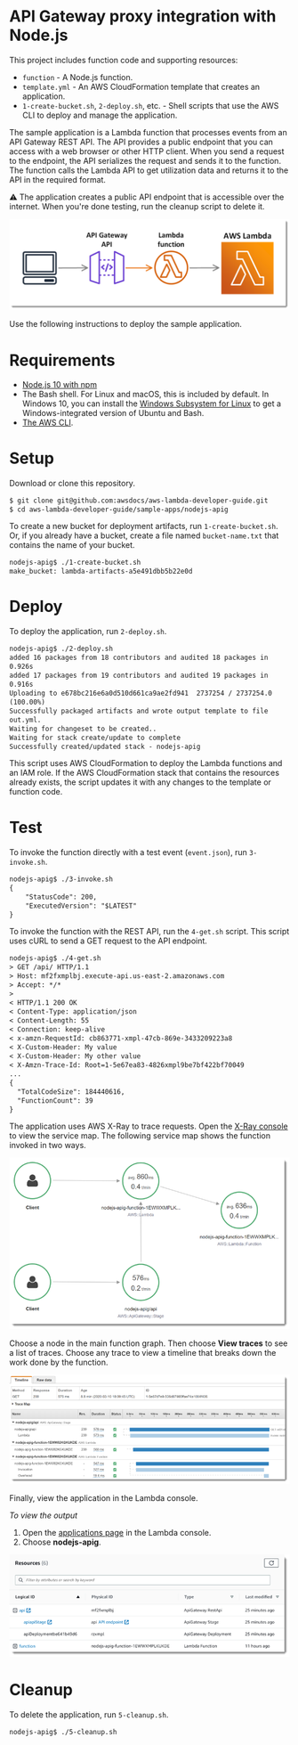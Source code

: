 # API Gateway proxy integration with Node.js
This project includes function code and supporting resources:
- `function` - A Node.js function.
- `template.yml` - An AWS CloudFormation template that creates an application.
- `1-create-bucket.sh`, `2-deploy.sh`, etc. - Shell scripts that use the AWS CLI to deploy and manage the application.

The sample application is a Lambda function that processes events from an API Gateway REST API. The API provides a public endpoint that you can access with a web browser or other HTTP client. When you send a request to the endpoint, the API serializes the request and sends it to the function. The function calls the Lambda API to get utilization data and returns it to the API in the required format.

:warning: The application creates a public API endpoint that is accessible over the internet. When you're done testing, run the cleanup script to delete it.

![Architecture](/sample-apps/nodejs-apig/images/sample-nodejs-apig.png)

Use the following instructions to deploy the sample application.

# Requirements
- [Node.js 10 with npm](https://nodejs.org/en/download/releases/)
- The Bash shell. For Linux and macOS, this is included by default. In Windows 10, you can install the [Windows Subsystem for Linux](https://docs.microsoft.com/en-us/windows/wsl/install-win10) to get a Windows-integrated version of Ubuntu and Bash.
- [The AWS CLI](https://docs.aws.amazon.com/cli/latest/userguide/cli-chap-install.html).

# Setup
Download or clone this repository.

    $ git clone git@github.com:awsdocs/aws-lambda-developer-guide.git
    $ cd aws-lambda-developer-guide/sample-apps/nodejs-apig

To create a new bucket for deployment artifacts, run `1-create-bucket.sh`. Or, if you already have a bucket, create a file named `bucket-name.txt` that contains the name of your bucket.

    nodejs-apig$ ./1-create-bucket.sh
    make_bucket: lambda-artifacts-a5e491dbb5b22e0d

# Deploy
To deploy the application, run `2-deploy.sh`.

    nodejs-apig$ ./2-deploy.sh
    added 16 packages from 18 contributors and audited 18 packages in 0.926s
    added 17 packages from 19 contributors and audited 19 packages in 0.916s
    Uploading to e678bc216e6a0d510d661ca9ae2fd941  2737254 / 2737254.0  (100.00%)
    Successfully packaged artifacts and wrote output template to file out.yml.
    Waiting for changeset to be created..
    Waiting for stack create/update to complete
    Successfully created/updated stack - nodejs-apig

This script uses AWS CloudFormation to deploy the Lambda functions and an IAM role. If the AWS CloudFormation stack that contains the resources already exists, the script updates it with any changes to the template or function code.

# Test
To invoke the function directly with a test event (`event.json`), run `3-invoke.sh`.

    nodejs-apig$ ./3-invoke.sh
    {
        "StatusCode": 200,
        "ExecutedVersion": "$LATEST"
    }

To invoke the function with the REST API, run the `4-get.sh` script. This script uses cURL to send a GET request to the API endpoint.

    nodejs-apig$ ./4-get.sh
    > GET /api/ HTTP/1.1
    > Host: mf2fxmplbj.execute-api.us-east-2.amazonaws.com
    > Accept: */*
    >
    < HTTP/1.1 200 OK
    < Content-Type: application/json
    < Content-Length: 55
    < Connection: keep-alive
    < x-amzn-RequestId: cb863771-xmpl-47cb-869e-3433209223a8
    < X-Custom-Header: My value
    < X-Custom-Header: My other value
    < X-Amzn-Trace-Id: Root=1-5e67ea83-4826xmpl9be7bf422bf70049
    ...
    {
      "TotalCodeSize": 184440616,
      "FunctionCount": 39
    }

The application uses AWS X-Ray to trace requests. Open the [X-Ray console](https://console.aws.amazon.com/xray/home#/service-map) to view the service map. The following service map shows the function invoked in two ways.

![Service Map](/sample-apps/nodejs-apig/images/nodejs-apig-servicemap.png)

Choose a node in the main function graph. Then choose **View traces** to see a list of traces. Choose any trace to view a timeline that breaks down the work done by the function.

![Trace](/sample-apps/nodejs-apig/images/nodejs-apig-trace.png)

Finally, view the application in the Lambda console.

*To view the output*
1. Open the [applications page](https://console.aws.amazon.com/lambda/home#/applications) in the Lambda console.
2. Choose **nodejs-apig**.

  ![Application](/sample-apps/nodejs-apig/images/nodejs-apig-application.png)

# Cleanup
To delete the application, run `5-cleanup.sh`.

    nodejs-apig$ ./5-cleanup.sh
